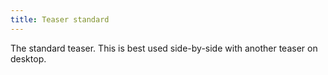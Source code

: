 ```yaml
---
title: Teaser standard
---
```

The standard teaser. This is best used side-by-side with another teaser on desktop. 